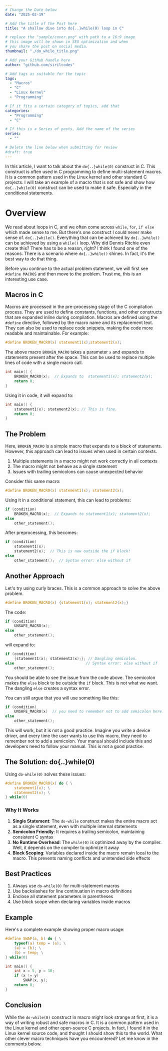 ```yaml
---
# Change the Date below
date: "2025-02-19"

# Add the title of the Post here
title: "A shallow dive into do{..}while(0) loop in C"

# replace the "sample/cover.png" with path to a 16:9 image
# this image will be shown in SEO optimization and when
# you share the post on social media.
thumbnail: "./do_while_title.png"

# Add your GitHub handle here
author: "github.com/sirilcodes"

# Add tags as suitable for the topic
tags:
  - "Macros"
  - "C"
  - "Linux Kernel"
  - "Programming"

# If it fits a certain category of topics, add that
categories:
  - "Programming"
  - "C"

# If this is a Series of posts, Add the name of the series
series:
  - ""

# Delete the line below when submitting for review
#draft: true
---
```


In this article, I want to talk about the `do{..}while(0)` construct in C. This construct is often used in C programming to define multi-statement macros. It is a common pattern used in the Linux kernel and other standard C projects. I will take an example of a macro that is not safe and show how `do{..}while(0)` construct can be used to make it safe. Especially in the conditional statements.


<!--more-->

# Overview
We read about loops in C, and we often come across `while`, `for`, `if else` which made sense to me. But there's one construct I could never make sense of. `do{..}while()`. Everything that can be achieved by `do{..}while()` can be achieved by using a `while()` loop. Why did Dennis Ritchie even create this? There has to be a reason, right? I think I found one of the reasons.
There is a scenario where `do{..}while()` shines. In fact, it's the best way to do that thing.

Before you continue to the actual problem statement, we will first see `#define MACROS` and then move to the problem. Trust me, this is an interesting use case.

## Macros in C
Macros are processed in the pre-processing stage of the C compilation process. They are used to define constants, functions, and other constructs that are expanded inline during compilation. Macros are defined using the `#define` directive, followed by the macro name and its replacement text.
They can also be used to replace code snippets, making the code more readable and maintainable. For example:

```c
#define BROKEN_MACRO(x) statement1(x);statement2(x); 
```
The above macro `BROKEN_MACRO` takes a parameter `x` and expands to statements present after the space. This can be used to replace multiple lines of code with a single macro call.

```c
int main() {
    BROKEN_MACRO(x);  // Expands to  statement1(x); statement2(x);
    return 0;
}
```
Using it in code, it will expand to:
```c
int main() {
    statement1(x); statement2(x); // This is fine.
    return 0;
}
```

## The Problem
Here, `BROKEN_MACRO` is a simple macro that expands to a block of statements. However, this approach can lead to issues when used in certain contexts.

1. Multiple statements in a macro might not work correctly in all contexts
2. The macro might not behave as a single statement
3. Issues with trailing semicolons can cause unexpected behavior

Consider this same macro:
```c
#define BROKEN_MACRO(x) statement1(x); statement2(x);
```

Using it in a conditional statement, this can lead to problems:
```c
if (condition)
    BROKEN_MACRO(x);  // Expands to statement1(x); statement2(x);
else
    other_statement();
```

After preprocessing, this becomes:
```c
if (condition)
    statement1(x);
    statement2(x);  // This is now outside the if block!
else
    other_statement();  // Syntax error: else without if
```

## Another Approach
Let's try using curly braces. This is a common approach to solve the above problem.

```c
#define BROKEN_MACRO(x) {statement1(x); statement2(x);}
```
The code:
```c
if (condition)
    UNSAFE_MACRO(x);
else
    other_statement();
```
will expand to:
```c
if (condition)
    {statement1(x); statement2(x);}; // Dangling semicolon.
else                                // Syntax error: else without if
    other_statement();
```

You should be able to see the issue from the code above. The semicolon makes the `else` block to be outside the `if` block. This is not what we want. The dangling `else` creates a syntax error.

You can still argue that you will use something like this:
```c
if (condition)
    UNSAFE_MACRO(x)  // you need to remember not to add semicolon here.
else
    other_statement();
```
This will work, but it is not a good practice. Imagine you write a device driver, and every time the user wants to use this macro, they need to remember not to add a semicolon. Your manual should include this and developers need to follow your manual. This is not a good practice.

## The Solution: do{..}while(0)

Using `do-while(0)` solves these issues:
```c
#define BROKEN_MACRO(x) do { \
    statement1(x); \
    statement2(x); \
} while(0)
```

### Why It Works

1. **Single Statement**: The `do-while` construct makes the entire macro act as a single statement, even with multiple internal statements
2. **Semicolon Friendly**: It requires a trailing semicolon, maintaining consistent C syntax
3. **No Runtime Overhead**: The `while(0)` is optimized away by the compiler. Well, it depends on the compiler to optimize it away
4. **Block Scoping**: Variables declared inside the macro remain local to the macro. This prevents naming conflicts and unintended side effects

## Best Practices

1. Always use `do-while(0)` for multi-statement macros
2. Use backslashes for line continuation in macro definitions
3. Enclose all statement parameters in parentheses
4. Use block scope when declaring variables inside macros

## Example

Here's a complete example showing proper macro usage:

```c
#define SWAP(a, b) do { \
    typeof(a) temp = (a); \
    (a) = (b); \
    (b) = temp; \
} while(0)

int main() {
    int x = 5, y = 10;
    if (x != y)
        SWAP(x, y);
    return 0;
}
```

## Conclusion
While the `do-while(0)` construct in macro might look strange at first, it is a way of writing robust and safe macros in C. It is a common pattern used in the Linux kernel and other open-source C projects.
In fact, I found it in the Linux kernel source code, and thought I should show this to the world. What other clever macro techniques have you encountered? Let me know in the comments below.

